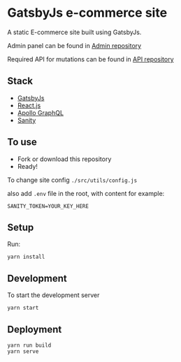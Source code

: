 # GatsbyJs e-commerce site

A static E-commerce site built using GatsbyJs.

Admin panel can be found in [Admin repository](https://github.com/gatsbyjs-ecommerce/admin)

Required API for mutations can be found in [API repository](https://github.com/gatsbyjs-ecommerce/api)

## Stack

- [GatsbyJs](https://www.gatsbyjs.org/)
- [React.js](https://reactjs.org/)
- [Apollo GraphQL](https://www.apollographql.com/)
- [Sanity](https://www.sanity.io/)

## To use

- Fork or download this repository
- Ready!

To change site config `./src/utils/config.js`

also add `.env` file in the root, with content for example:

```
SANITY_TOKEN=YOUR_KEY_HERE
```

## Setup

Run:

```
yarn install
```

## Development

To start the development server

```
yarn start
```

## Deployment

```
yarn run build
yarn serve
```
